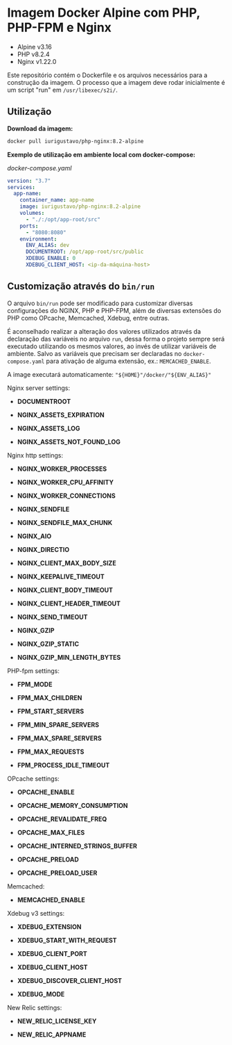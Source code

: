 # Imagem Docker Alpine com PHP, PHP-FPM e Nginx

* Alpine v3.16
* PHP v8.2.4
* Nginx v1.22.0

Este repositório contém o Dockerfile e os arquivos necessários para a construção da imagem. O processo que a imagem deve rodar inicialmente é um script "run" em `/usr/libexec/s2i/`.


## Utilização

**Download da imagem:**

```sh
docker pull iurigustavo/php-nginx:8.2-alpine
```

**Exemplo de utilização em ambiente local com docker-compose:**

 *docker-compose.yaml*

```yaml
version: "3.7"
services:
  app-name:
    container_name: app-name
    image: iurigustavo/php-nginx:8.2-alpine
    volumes:
      - "./:/opt/app-root/src"
    ports:
      - "8080:8080"
    environment:
      ENV_ALIAS: dev
      DOCUMENTROOT: /opt/app-root/src/public
      XDEBUG_ENABLE: 0
      XDEBUG_CLIENT_HOST: <ip-da-máquina-host>
```


## Customização através do `bin/run`

O arquivo `bin/run` pode ser modificado para customizar diversas configurações do NGINX, PHP e PHP-FPM, além de diversas extensões do PHP como OPcache, Memcached, Xdebug, entre outras.

É aconselhado realizar a alteração dos valores utilizados através da declaração das variáveis no arquivo `run`, dessa forma o projeto sempre será executado utilizando os mesmos valores, ao invés de utilizar variáveis de ambiente. Salvo as variáveis que precisam ser declaradas no `docker-compose.yaml` para ativação de alguma extensão, ex.: `MEMCACHED_ENABLE`.

A image executará automaticamente: `"${HOME}"/docker/"${ENV_ALIAS}"`

Nginx server settings:

* **DOCUMENTROOT**

* **NGINX_ASSETS_EXPIRATION**

* **NGINX_ASSETS_LOG**

* **NGINX_ASSETS_NOT_FOUND_LOG**

Nginx http settings:

* **NGINX_WORKER_PROCESSES**

* **NGINX_WORKER_CPU_AFFINITY**

* **NGINX_WORKER_CONNECTIONS**

* **NGINX_SENDFILE**

* **NGINX_SENDFILE_MAX_CHUNK**

* **NGINX_AIO**

* **NGINX_DIRECTIO**

* **NGINX_CLIENT_MAX_BODY_SIZE**

* **NGINX_KEEPALIVE_TIMEOUT**

* **NGINX_CLIENT_BODY_TIMEOUT**

* **NGINX_CLIENT_HEADER_TIMEOUT**

* **NGINX_SEND_TIMEOUT**

* **NGINX_GZIP**

* **NGINX_GZIP_STATIC**

* **NGINX_GZIP_MIN_LENGTH_BYTES**

PHP-fpm settings:

* **FPM_MODE**

* **FPM_MAX_CHILDREN**

* **FPM_START_SERVERS**

* **FPM_MIN_SPARE_SERVERS**

* **FPM_MAX_SPARE_SERVERS**

* **FPM_MAX_REQUESTS**

* **FPM_PROCESS_IDLE_TIMEOUT**

OPcache settings:

* **OPCACHE_ENABLE**

* **OPCACHE_MEMORY_CONSUMPTION**

* **OPCACHE_REVALIDATE_FREQ**

* **OPCACHE_MAX_FILES**

* **OPCACHE_INTERNED_STRINGS_BUFFER**

* **OPCACHE_PRELOAD**

* **OPCACHE_PRELOAD_USER**

Memcached:

* **MEMCACHED_ENABLE**

Xdebug v3 settings:

* **XDEBUG_EXTENSION**

* **XDEBUG_START_WITH_REQUEST**

* **XDEBUG_CLIENT_PORT**

* **XDEBUG_CLIENT_HOST**

* **XDEBUG_DISCOVER_CLIENT_HOST**

* **XDEBUG_MODE**

New Relic settings:

* **NEW_RELIC_LICENSE_KEY**

* **NEW_RELIC_APPNAME**